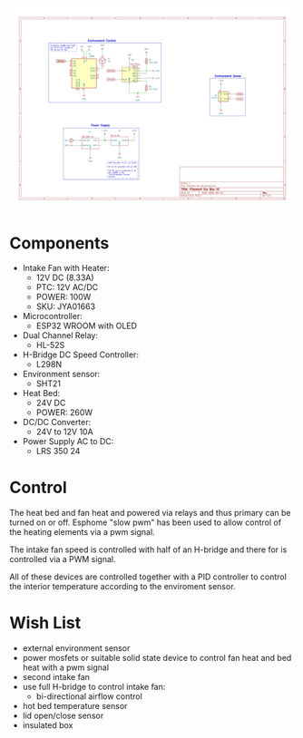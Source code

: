 <img src="schematic/v1.svg" alt="filament dry box v1 schematic"/>

# Components

- Intake Fan with Heater:
    - 12V DC (8.33A)
    - PTC: 12V AC/DC
    - POWER: 100W
    - SKU: JYA01663
- Microcontroller:
    - ESP32 WROOM with OLED
- Dual Channel Relay:
    - HL-52S
- H-Bridge DC Speed Controller:
    - L298N
- Environment sensor:
    - SHT21 
- Heat Bed:
    - 24V DC
    - POWER: 260W
- DC/DC Converter:
    - 24V to 12V 10A
- Power Supply AC to DC:
    - LRS 350 24

# Control


The heat bed and fan heat and powered via relays and thus primary can be turned on or off.
Esphome "slow pwm" has been used to allow control of the heating elements via a pwm signal.

The intake fan speed is controlled with half of an H-bridge and there for is controlled via a PWM signal.

All of these devices are controlled together with a PID controller to control the interior temperature according to the enviroment sensor.


# Wish List

- external environment sensor
- power mosfets or suitable solid state device to control fan heat and bed heat with a pwm signal
- second intake fan
- use full H-bridge to control intake fan:
    - bi-directional airflow control
- hot bed temperature sensor
- lid open/close sensor
- insulated box
